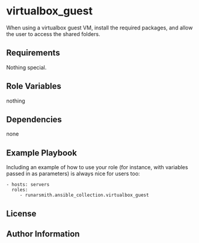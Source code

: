 virtualbox_guest
================

When using a virtualbox guest VM, install the required packages, and allow the user to access the shared folders.

Requirements
------------

Nothing special.

Role Variables
--------------

nothing

Dependencies
------------

none

Example Playbook
----------------

Including an example of how to use your role (for instance, with variables passed in as parameters) is always nice for users too:

    - hosts: servers
      roles:
         - runarsmith.ansible_collection.virtualbox_guest

License
-------


Author Information
------------------


